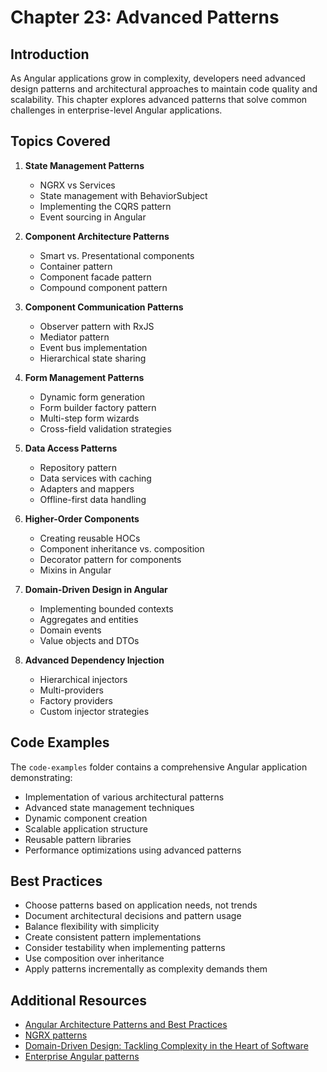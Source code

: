 # Chapter 23: Advanced Patterns

## Introduction

As Angular applications grow in complexity, developers need advanced design patterns and architectural approaches to maintain code quality and scalability. This chapter explores advanced patterns that solve common challenges in enterprise-level Angular applications.

## Topics Covered

1. **State Management Patterns**
   - NGRX vs Services
   - State management with BehaviorSubject
   - Implementing the CQRS pattern
   - Event sourcing in Angular

2. **Component Architecture Patterns**
   - Smart vs. Presentational components
   - Container pattern
   - Component facade pattern
   - Compound component pattern

3. **Component Communication Patterns**
   - Observer pattern with RxJS
   - Mediator pattern
   - Event bus implementation
   - Hierarchical state sharing

4. **Form Management Patterns**
   - Dynamic form generation
   - Form builder factory pattern
   - Multi-step form wizards
   - Cross-field validation strategies

5. **Data Access Patterns**
   - Repository pattern
   - Data services with caching
   - Adapters and mappers
   - Offline-first data handling

6. **Higher-Order Components**
   - Creating reusable HOCs
   - Component inheritance vs. composition
   - Decorator pattern for components
   - Mixins in Angular

7. **Domain-Driven Design in Angular**
   - Implementing bounded contexts
   - Aggregates and entities
   - Domain events
   - Value objects and DTOs

8. **Advanced Dependency Injection**
   - Hierarchical injectors
   - Multi-providers
   - Factory providers
   - Custom injector strategies

## Code Examples

The `code-examples` folder contains a comprehensive Angular application demonstrating:

- Implementation of various architectural patterns
- Advanced state management techniques
- Dynamic component creation
- Scalable application structure
- Reusable pattern libraries
- Performance optimizations using advanced patterns

## Best Practices

- Choose patterns based on application needs, not trends
- Document architectural decisions and pattern usage
- Balance flexibility with simplicity
- Create consistent pattern implementations
- Consider testability when implementing patterns
- Use composition over inheritance
- Apply patterns incrementally as complexity demands them

## Additional Resources

- [Angular Architecture Patterns and Best Practices](https://angular.io/guide/styleguide)
- [NGRX patterns](https://ngrx.io/guide/store/walkthrough)
- [Domain-Driven Design: Tackling Complexity in the Heart of Software](https://www.amazon.com/Domain-Driven-Design-Tackling-Complexity-Software/dp/0321125215)
- [Enterprise Angular patterns](https://www.angulararchitects.io/en/)
